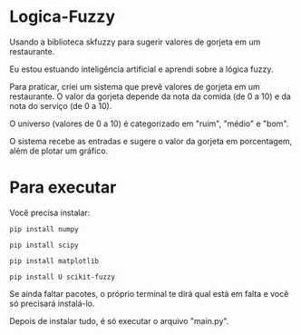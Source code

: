 # Logica-Fuzzy
Usando a biblioteca skfuzzy para sugerir valores de gorjeta em um restaurante.

Eu estou estuando inteligência artificial e aprendi sobre a lógica fuzzy.

Para praticar, criei um sistema que prevê valores de gorjeta em um restaurante.
O valor da gorjeta depende da nota da comida (de 0 a 10) e da nota do serviço (de 0 a 10).

O universo (valores de 0 a 10) é categorizado em "ruim", "médio" e "bom".

O sistema recebe as entradas e sugere o valor da gorjeta em porcentagem, além de plotar um gráfico.


# Para executar
Você precisa instalar:

```
pip install numpy
```

```
pip install scipy
```

```
pip install matplotlib
```

```
pip install U scikit-fuzzy
```

Se ainda faltar pacotes, o próprio terminal te dirá qual está em falta e você só precisará instalá-lo.

Depois de instalar tudo, é só executar o arquivo "main.py".
